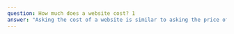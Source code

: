 ```yaml
---
question: How much does a website cost? 1
answer: "Asking the cost of a website is similar to asking the price of a house. How many bedrooms, which neighbourhood? There are too many variables to provide a blanket statement. For themed websites, our prices start at $800.00 and scale with complexity. Of course, we also offer custom websites and application development, starting at $1400.00 and $2000.00 respectively.\r\n\r\nRecurring costs are another topic completely. Generally speaking, there are three recurring costs associated with websites. Third-party resources, hosting and domains. Third-party resources can provide custom functionalities without requiring any programming, such as plugins and themes, and can range from free to about $70 / year for each resource. A domain is the URL of your site, cautioncreation.com is ours. Domains generally start at $15.00 / year. Hosting for a dynamic website can range from $5.00 / month to $300.00 / month, generally sitting at around $15.00 per month for smaller secure websites. Custom applications, particularly JAMstack applications, which are our specialty, are much cheaper to host and in some cases is actually free. Some custom applications require special servers and can become quite costly though.\r\n\r\nFor more information on which package is right for your business please visit our [development services](/development) page."
---
```

